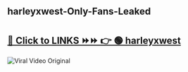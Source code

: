 
 ## harleyxwest-Only-Fans-Leaked

# <h2><a href="https://clipsfans.com/harleyxwest&ref=git">🔗 Click to LINKS ⏩⏩ 👉 🟢 harleyxwest </a></h2>

<a href="https://clipsfans.com/harleyxwest&ref=git" rel="nofollow" data-target="animated-image.originalLink"><img src="https://i.ibb.co.com/xMMVF88/686577567.gif" alt="Viral Video Original" style="max-width: 100%; display: inline-block;" data-target="animated-image.originalImage"></a>
